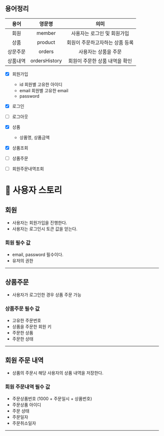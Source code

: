 

## 용어정리 

|용어|영문명|의미|
|:---:|:---:|:---:|
|회원  |member |사용자는 로그인 및 회원가입|
|상품  |product |회원이 주문하고자하는 상품 등록|
|상문주문|orders|사용자는 상품을 주문|
|상품내역|ordersHistory|회원이 주문한 상품 내역을 확인|


- [x] 회원가입
  - id 회원별 고유한 아이디 
  - email 회원별 고유한 email 
  - password
- [x] 로그인
- [ ] 로그아웃
- [x] 상품
  - 상품명, 상품금액
- [x] 상품조회
- [ ] 상품주문
- [ ] 회원주문내역조회 


# 🔷 사용자 스토리
 

## 회원 
- 사용자는 회원가입을 진행한다.
- 사용자는 로그인시 토큰 값을 얻는다.

### 회원 필수 값 
- email, password 필수이다.
- 유저의 권한

---
## 상품주문
- 사용자가 로그인한 경우 상품 주문 가능

### 상품주문 필수 값
- 고유한 주문번호
- 상품을 주문한 회원 키
- 주문한 상품
- 주문한 상태

---
## 회원 주문 내역
- 상품의 주문시 해당 사용자의 상품 내역을 저장한다.

### 회원 주문내역 필수 값
- 주문상품번호 (1000 + 주문일시 + 상품번호)
- 주문상품 아이디
- 주문 상태 
- 주문일자
- 주문취소일자
---